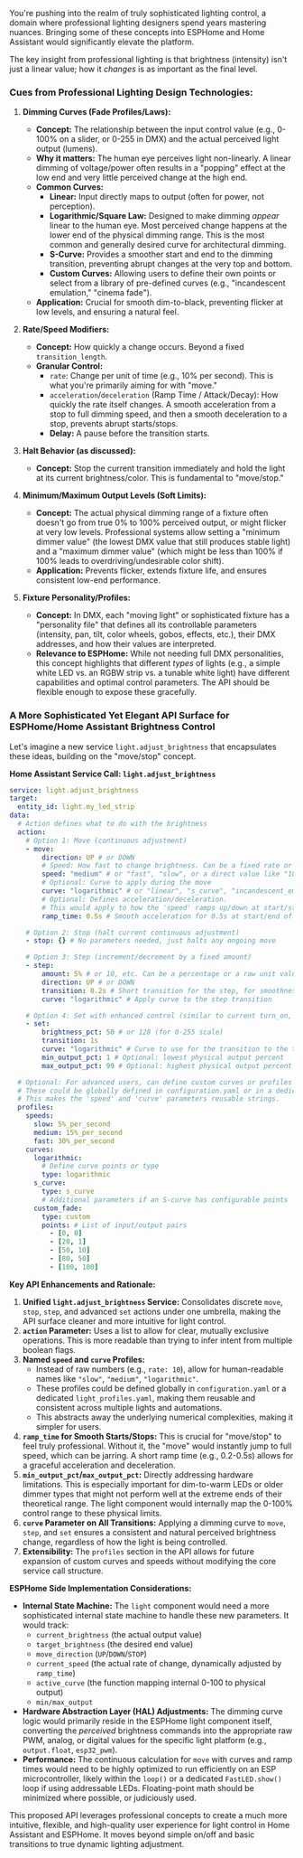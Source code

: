 You're pushing into the realm of truly sophisticated lighting control, a domain where professional lighting designers spend years mastering nuances. Bringing some of these concepts into ESPHome and Home Assistant would significantly elevate the platform.

The key insight from professional lighting is that brightness (intensity) isn't just a linear value; how it *changes* is as important as the final level.

### Cues from Professional Lighting Design Technologies:

1.  **Dimming Curves (Fade Profiles/Laws):**

      * **Concept:** The relationship between the input control value (e.g., 0-100% on a slider, or 0-255 in DMX) and the actual perceived light output (lumens).
      * **Why it matters:** The human eye perceives light non-linearly. A linear dimming of voltage/power often results in a "popping" effect at the low end and very little perceived change at the high end.
      * **Common Curves:**
          * **Linear:** Input directly maps to output (often for power, not perception).
          * **Logarithmic/Square Law:** Designed to make dimming *appear* linear to the human eye. Most perceived change happens at the lower end of the physical dimming range. This is the most common and generally desired curve for architectural dimming.
          * **S-Curve:** Provides a smoother start and end to the dimming transition, preventing abrupt changes at the very top and bottom.
          * **Custom Curves:** Allowing users to define their own points or select from a library of pre-defined curves (e.g., "incandescent emulation," "cinema fade").
      * **Application:** Crucial for smooth dim-to-black, preventing flicker at low levels, and ensuring a natural feel.

2.  **Rate/Speed Modifiers:**

      * **Concept:** How quickly a change occurs. Beyond a fixed `transition_length`.
      * **Granular Control:**
          * `rate`: Change per unit of time (e.g., 10% per second). This is what you're primarily aiming for with "move."
          * `acceleration`/`deceleration` (Ramp Time / Attack/Decay): How quickly the rate itself changes. A smooth acceleration from a stop to full dimming speed, and then a smooth deceleration to a stop, prevents abrupt starts/stops.
          * **Delay:** A pause before the transition starts.

3.  **Halt Behavior (as discussed):**

      * **Concept:** Stop the current transition immediately and hold the light at its current brightness/color. This is fundamental to "move/stop."

4.  **Minimum/Maximum Output Levels (Soft Limits):**

      * **Concept:** The actual physical dimming range of a fixture often doesn't go from true 0% to 100% perceived output, or might flicker at very low levels. Professional systems allow setting a "minimum dimmer value" (the lowest DMX value that still produces stable light) and a "maximum dimmer value" (which might be less than 100% if 100% leads to overdriving/undesirable color shift).
      * **Application:** Prevents flicker, extends fixture life, and ensures consistent low-end performance.

5.  **Fixture Personality/Profiles:**

      * **Concept:** In DMX, each "moving light" or sophisticated fixture has a "personality file" that defines all its controllable parameters (intensity, pan, tilt, color wheels, gobos, effects, etc.), their DMX addresses, and how their values are interpreted.
      * **Relevance to ESPHome:** While not needing full DMX personalities, this concept highlights that different *types* of lights (e.g., a simple white LED vs. an RGBW strip vs. a tunable white light) have different capabilities and optimal control parameters. The API should be flexible enough to expose these gracefully.

### A More Sophisticated Yet Elegant API Surface for ESPHome/Home Assistant Brightness Control

Let's imagine a new service `light.adjust_brightness` that encapsulates these ideas, building on the "move/stop" concept.

**Home Assistant Service Call: `light.adjust_brightness`**

```yaml
service: light.adjust_brightness
target:
  entity_id: light.my_led_strip
data:
  # Action defines what to do with the brightness
  action:
    # Option 1: Move (continuous adjustment)
    - move:
        direction: UP # or DOWN
        # Speed: How fast to change brightness. Can be a fixed rate or a named profile.
        speed: "medium" # or "fast", "slow", or a direct value like "10%_per_second"
        # Optional: Curve to apply during the move
        curve: "logarithmic" # or "linear", "s_curve", "incandescent_emulation", etc.
        # Optional: Defines acceleration/deceleration.
        # This would apply to how the 'speed' ramps up/down at start/stop of the 'move'.
        ramp_time: 0.5s # Smooth acceleration for 0.5s at start/end of move

    # Option 2: Stop (halt current continuous adjustment)
    - stop: {} # No parameters needed, just halts any ongoing move

    # Option 3: Step (increment/decrement by a fixed amount)
    - step:
        amount: 5% # or 10, etc. Can be a percentage or a raw unit value.
        direction: UP # or DOWN
        transition: 0.2s # Short transition for the step, for smoothness
        curve: "logarithmic" # Apply curve to the step transition

    # Option 4: Set with enhanced control (similar to current turn_on, but with curves)
    - set:
        brightness_pct: 50 # or 128 (for 0-255 scale)
        transition: 1s
        curve: "logarithmic" # Curve to use for the transition to the target brightness
        min_output_pct: 1 # Optional: lowest physical output percent
        max_output_pct: 99 # Optional: highest physical output percent

  # Optional: For advanced users, can define custom curves or profiles
  # These could be globally defined in configuration.yaml or in a dedicated light_profiles.yaml
  # This makes the 'speed' and 'curve' parameters reusable strings.
  profiles:
    speeds:
      slow: 5%_per_second
      medium: 15%_per_second
      fast: 30%_per_second
    curves:
      logarithmic:
        # Define curve points or type
        type: logarithmic
      s_curve:
        type: s_curve
        # Additional parameters if an S-curve has configurable points
      custom_fade:
        type: custom
        points: # List of input/output pairs
          - [0, 0]
          - [20, 1]
          - [50, 10]
          - [80, 50]
          - [100, 100]
```

**Key API Enhancements and Rationale:**

1.  **Unified `light.adjust_brightness` Service:** Consolidates discrete `move`, `stop`, `step`, and advanced `set` actions under one umbrella, making the API surface cleaner and more intuitive for light control.
2.  **`action` Parameter:** Uses a list to allow for clear, mutually exclusive operations. This is more readable than trying to infer intent from multiple boolean flags.
3.  **Named `speed` and `curve` Profiles:**
      * Instead of raw numbers (e.g., `rate: 10`), allow for human-readable names like `"slow"`, `"medium"`, `"logarithmic"`.
      * These profiles could be defined globally in `configuration.yaml` or a dedicated `light_profiles.yaml`, making them reusable and consistent across multiple lights and automations.
      * This abstracts away the underlying numerical complexities, making it simpler for users.
4.  **`ramp_time` for Smooth Starts/Stops:** This is crucial for "move/stop" to feel truly professional. Without it, the "move" would instantly jump to full speed, which can be jarring. A short ramp time (e.g., 0.2-0.5s) allows for a graceful acceleration and deceleration.
5.  **`min_output_pct`/`max_output_pct`:** Directly addressing hardware limitations. This is especially important for dim-to-warm LEDs or older dimmer types that might not perform well at the extreme ends of their theoretical range. The light component would internally map the 0-100% control range to these physical limits.
6.  **`curve` Parameter on All Transitions:** Applying a dimming curve to `move`, `step`, and `set` ensures a consistent and natural perceived brightness change, regardless of how the light is being controlled.
7.  **Extensibility:** The `profiles` section in the API allows for future expansion of custom curves and speeds without modifying the core service call structure.

**ESPHome Side Implementation Considerations:**

  * **Internal State Machine:** The `light` component would need a more sophisticated internal state machine to handle these new parameters. It would track:
      * `current_brightness` (the actual output value)
      * `target_brightness` (the desired end value)
      * `move_direction` (`UP`/`DOWN`/`STOP`)
      * `current_speed` (the actual rate of change, dynamically adjusted by `ramp_time`)
      * `active_curve` (the function mapping internal 0-100 to physical output)
      * `min/max_output`
  * **Hardware Abstraction Layer (HAL) Adjustments:** The dimming curve logic would primarily reside in the ESPHome light component itself, converting the *perceived* brightness commands into the appropriate raw PWM, analog, or digital values for the specific light platform (e.g., `output.float`, `esp32_pwm`).
  * **Performance:** The continuous calculation for `move` with curves and ramp times would need to be highly optimized to run efficiently on an ESP microcontroller, likely within the `loop()` or a dedicated `FastLED.show()` loop if using addressable LEDs. Floating-point math should be minimized where possible, or judiciously used.

This proposed API leverages professional concepts to create a much more intuitive, flexible, and high-quality user experience for light control in Home Assistant and ESPHome. It moves beyond simple on/off and basic transitions to true dynamic lighting adjustment.
